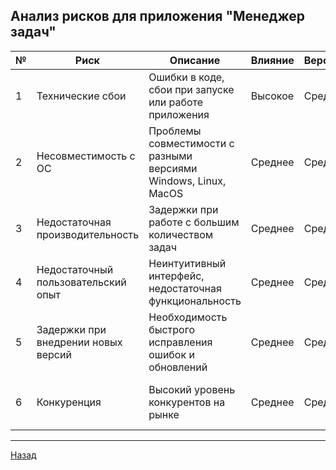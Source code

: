 ﻿## Анализ рисков для приложения "Менеджер задач"

| №	  | Риск                                | Описание                                                                 | Влияние  | Вероятность | Меры снижения                            |
|-----|-------------------------------------|---------------------------------------------------------------------------|-----------|--------------|------------------------------------------|
| 1   | Технические сбои					| Ошибки в коде, сбои при запуске или работе приложения                     | Высокое   | Среднее      | Регулярное тестирование, CI/CD, логирование |
| 2   | Несовместимость с ОС                | Проблемы совместимости с разными версиями Windows, Linux, MacOS          | Среднее   | Среднее      | Тестирование на разных платформах, использование кроссплатформенных технологий |
| 3   | Недостаточная производительность	|Задержки при работе с большим количеством задач                          | Среднее   | Среднее      | Оптимизация кода, профилирование приложения |
| 4   | Недостаточный пользовательский опыт | Неинтуитивный интерфейс, недостаточная функциональность                | Среднее   | Среднее      | UX/UI тестирование, сбор обратной связи |
| 5   | Задержки при внедрении новых версий | Необходимость быстрого исправления ошибок и обновлений                | Среднее   | Среднее      | Автоматизация релизов, стратегия обновлений |
| 6   | Конкуренция                         | Высокий уровень конкурентов на рынке                                    | Среднее   | Среднее      | Уникальные функции, маркетинг, поддержка пользователей |


---

[Назад](/Контент.md)